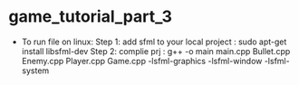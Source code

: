# game_tutorial_part_3
- To run file on linux:
Step 1: add sfml to your local project : sudo apt-get install libsfml-dev
Step 2: complie prj : g++ -o main main.cpp Bullet.cpp Enemy.cpp Player.cpp Game.cpp -lsfml-graphics -lsfml-window -lsfml-system

